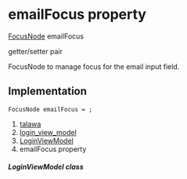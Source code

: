 
<div>

# emailFocus property

</div>


[FocusNode](https://api.flutter.dev/flutter/widgets/FocusNode-class.html)
emailFocus


getter/setter pair




FocusNode to manage focus for the email input field.



## Implementation

``` language-dart
FocusNode emailFocus = ;
```







1.  [talawa](../../index.md)
2.  [login_view_model](../../view_model_pre_auth_view_models_login_view_model/)
3.  [LoginViewModel](../../view_model_pre_auth_view_models_login_view_model/LoginViewModel-class.md)
4.  emailFocus property

##### LoginViewModel class







